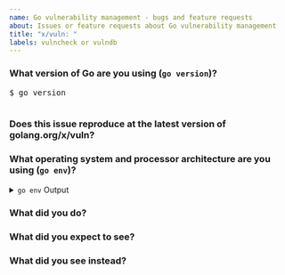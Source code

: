 ```yaml
---
name: Go vulnerability management - bugs and feature requests
about: Issues or feature requests about Go vulnerability management
title: "x/vuln: "
labels: vulncheck or vulndb
---
```


<!--
Please answer these questions before submitting your issue. Thanks!

To add a new vulnerability to the Go vulnerability database
(https://vuln.go.dev), see https://go.dev/s/vulndb-report-new.

To report an issue about a report, see https://go.dev/s/vulndb-report-feedback.
-->

### What version of Go are you using (`go version`)?

<pre>
$ go version

</pre>

### Does this issue reproduce at the latest version of golang.org/x/vuln?



### What operating system and processor architecture are you using (`go env`)?

<details><summary><code>go env</code> Output</summary><br><pre>
$ go env

</pre></details>

### What did you do?

<!--
If possible, provide a recipe for reproducing the error.
A complete runnable program is good.
A link on go.dev/play is best.
-->



### What did you expect to see?



### What did you see instead?


